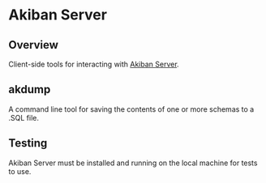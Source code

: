 Akiban Server
=============

Overview
--------

Client-side tools for interacting with [Akiban Server](https://github.com/akiban/akiban-server).

akdump
------

A command line tool for saving the contents of one or more schemas to a .SQL file.

Testing
-------

Akiban Server must be installed and running on the local machine for tests to use.
